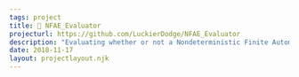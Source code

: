 ```yaml
---
tags: project
title: 🔢 NFAE_Evaluator
projecturl: https://github.com/LuckierDodge/NFAE_Evaluator
description: "Evaluating whether or not a Nondeterministic Finite Automata (with Epsilon moves) accepts or rejects different words."
date: 2018-11-17
layout: projectlayout.njk
---
```

